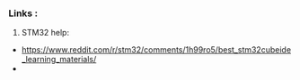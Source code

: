 

### Links :

1. STM32 help:
- https://www.reddit.com/r/stm32/comments/1h99ro5/best_stm32cubeide_learning_materials/
- 


